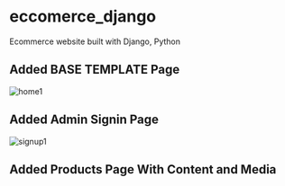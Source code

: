 # eccomerce_django
Ecommerce website built with Django, Python
## Added BASE TEMPLATE Page
![home1](https://github.com/bhumikaGithub28/eccomerce_django/assets/170792307/ec917fd2-602f-4d40-924d-57f2a411cbaf)
## Added Admin Signin Page
![signup1](https://github.com/bhumikaGithub28/eccomerce_django/assets/170792307/6a642d1c-9381-41f9-b92c-87735eedc22f)
## Added Products Page With Content and Media

